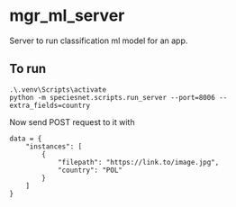 # mgr_ml_server
Server to run classification ml model for an app.

## To run
```
.\.venv\Scripts\activate
python -m speciesnet.scripts.run_server --port=8006 --extra_fields=country
```

Now send POST request to it with

```
data = {
    "instances": [
        {
            "filepath": "https://link.to/image.jpg",
            "country": "POL"
        }
    ]
}
```
